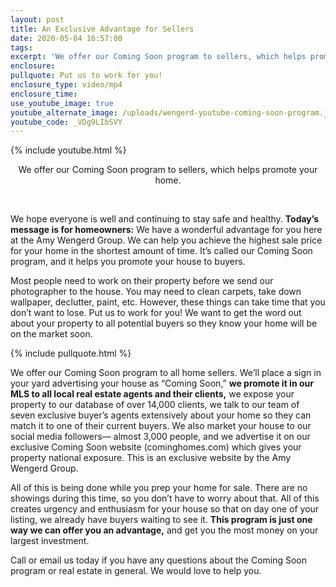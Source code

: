 ```yaml
---
layout: post
title: An Exclusive Advantage for Sellers
date: 2020-05-04 16:57:00
tags:
excerpt: 'We offer our Coming Soon program to sellers, which helps promote your home.'
enclosure:
pullquote: Put us to work for you!
enclosure_type: video/mp4
enclosure_time:
use_youtube_image: true
youtube_alternate_image: /uploads/wengerd-youtube-coming-soon-program.jpg
youtube_code: _VDg9LIbSVY
---
```


{% include youtube.html %}

<center>We offer our Coming Soon program to sellers, which helps promote your home.</center>

&nbsp;

We hope everyone is well and continuing to stay safe and healthy. **Today’s message is for homeowners:** We have a wonderful advantage for you here at the Amy Wengerd Group. We can help you achieve the highest sale price for your home in the shortest amount of time. It’s called our Coming Soon program, and it helps you promote your house to buyers.

Most people need to work on their property before we send our photographer to the house. You may need to clean carpets, take down wallpaper, declutter, paint, etc. However, these things can take time that you don’t want to lose. Put us to work for you\! We want to get the word out about your property to all potential buyers so they know your home will be on the market soon.

{% include pullquote.html %}

We offer our Coming Soon program to all home sellers. We’ll place a sign in your yard advertising your house as “Coming Soon,” **we promote it in our MLS to all local real estate agents and their clients,** we expose your property to our database of over 14,000 clients, we talk to our team of seven exclusive buyer’s agents extensively about your home so they can match it to one of their current buyers. We also market your house to our social media followers— almost 3,000 people, and we advertise it on our exclusive Coming Soon website (cominghomes.com) which gives your property national exposure. This is an exclusive website by the Amy Wengerd Group.&nbsp;

All of this is being done while you prep your home for sale. There are no showings during this time, so you don’t have to worry about that. All of this creates urgency and enthusiasm for your house so that on day one of your listing, we already have buyers waiting to see it. **This program is just one way we can offer you an advantage,** and get you the most money on your largest investment.&nbsp;

Call or email us today if you have any questions about the Coming Soon program or real estate in general. We would love to help you.